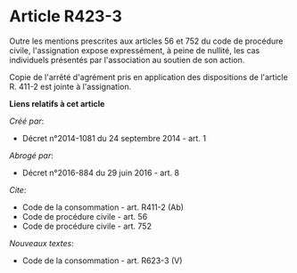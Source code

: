 # Article R423-3

Outre les mentions prescrites aux articles 56 et 752 du code de procédure civile, l'assignation expose expressément, à peine
de nullité, les cas individuels présentés par l'association au soutien de son action. 

Copie de l'arrêté d'agrément pris en application des dispositions de l'article R. 411-2 est jointe à l'assignation.

**Liens relatifs à cet article**

_Créé par_:

  - Décret n°2014-1081 du 24 septembre 2014 - art. 1

_Abrogé par_:

  - Décret n°2016-884 du 29 juin 2016 - art. 8

_Cite_:

  - Code de la consommation - art. R411-2 (Ab)
  - Code de procédure civile - art. 56
  - Code de procédure civile - art. 752

_Nouveaux textes_:

  - Code de la consommation - art. R623-3 (V)
